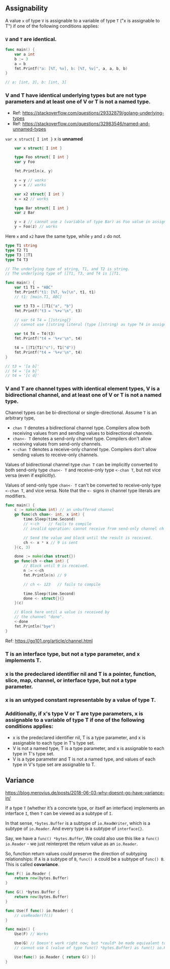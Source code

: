## Assignability
A value `x` of type `V` is assignable to a variable of type `T` ("x is assignable to T") if one of the following conditions applies:

### `V` and `T` are identical.

```go
func main() {
	var a int
	b := 3
	a = b
	fmt.Printf("a: [%T, %v], b: [%T, %v]", a, a, b, b)
}

// a: [int, 3], b: [int, 3]
```

### V and T have identical underlying types but are not type parameters and at least one of V or T is not a named type.
- Ref: https://stackoverflow.com/questions/29332879/golang-underlying-types
- Ref: https://stackoverflow.com/questions/32983546/named-and-unnamed-types

`var x struct{ I int }` x is **unnamed**

```go
	var x struct{ I int }

	type Foo struct{ I int }
	var y Foo

	fmt.Println(x, y)

	x = y // works
	y = x // works

	var x2 struct{ I int }
	x = x2 // works

	type Bar struct{ I int }
	var z Bar

	y = z // cannot use z (variable of type Bar) as Foo value in assignment
	y = Foo(z) // works
```

Here `x` and `x2` have the same type, while `y` and `z` do not.

```go
type T1 string
type T2 T1
type T3 []T1
type T4 T3

// The underlying type of string, T1, and T2 is string.
// The underlying type of []T1, T3, and T4 is []T1.

func main() {
	var t1 T1 = "ABC"
	fmt.Printf("t1: [%T, %v]\n", t1, t1)
	// t1: [main.T1, ABC]

	var t3 T3 = []T1{"a", "b"}
	fmt.Printf("t3 = '%+v'\n", t3)

	// var t4 T4 = []string{}
	// cannot use []string literal (type []string) as type T4 in assignment

	var t4 T4 = T4(t3)
	fmt.Printf("t4 = '%+v'\n", t4)

	t4 = []T1{T1("c"), T1("d")}
	fmt.Printf("t4 = '%+v'\n", t4)
}

// t3 = '[a b]'
// t4 = '[a b]'
// t4 = '[c d]'
```

### V and T are channel types with identical element types, V is a bidirectional channel, and at least one of V or T is not a named type.

Channel types can be bi-directional or single-directional. Assume `T` is an arbitrary type,
* `chan T` denotes a bidirectional channel type. Compilers allow both receiving values from and sending values to bidirectional channels.
* `chan<- T` denotes a send-only channel type. Compilers don't allow receiving values from send-only channels.
* `<-chan T` denotes a receive-only channel type. Compilers don't allow sending values to receive-only channels.

Values of bidirectional channel type `chan T` can be implicitly converted to both send-only type `chan<- T` and receive-only type `<-chan T`, but not vice versa (even if explicitly). 

Values of send-only type `chan<- T` can't be converted to receive-only type `<-chan T`, and vice versa. Note that the `<-` signs in channel type literals are modifiers.

```go
func main() {
	c := make(chan int) // an unbuffered channel
	go func(ch chan<- int, x int) {
		time.Sleep(time.Second)
		// <-ch    // fails to compile
		// invalid operation: cannot receive from send-only channel ch (variable of type chan<- int)

		// Send the value and block until the result is received.
		ch <- x * x // 9 is sent
	}(c, 3)

	done := make(chan struct{})
	go func(ch <-chan int) {
		// Block until 9 is received.
		n := <-ch
		fmt.Println(n) // 9

		// ch <- 123   // fails to compile

		time.Sleep(time.Second)
		done <- struct{}{}
	}(c)

	// Block here until a value is received by
	// the channel "done".
	<-done
	fmt.Println("bye")
}
```

Ref: https://go101.org/article/channel.html
  
### T is an interface type, but not a type parameter, and x implements T.

### x is the predeclared identifier nil and T is a pointer, function, slice, map, channel, or interface type, but not a type parameter.

### x is an untyped constant representable by a value of type T.


### Additionally, if x's type V or T are type parameters, x is assignable to a variable of type T if one of the following conditions applies:

* x is the predeclared identifier nil, T is a type parameter, and x is assignable to each type in T's type set.
* V is not a named type, T is a type parameter, and x is assignable to each type in T's type set.
* V is a type parameter and T is not a named type, and values of each type in V's type set are assignable to T.

## Variance

https://blog.merovius.de/posts/2018-06-03-why-doesnt-go-have-variance-in/

If a type `T` (whether it’s a concrete type, or itself an interface) implements an interface `I`, then `T` can be viewed as a subtype of `I`. 

In that sense, `*bytes.Buffer` is a subtype of `io.ReadWriter`, which is a subtype of `io.Reader`. And every type is a subtype of `interface{}`.


Say, we have a `func() *bytes.Buffer`, We could also use this like a `func() io.Reader` - we just reinterpret the return value as an `io.Reader`.

So, function return values could preserve the direction of subtyping relationships: If `A` is a subtype of `B`, `func() A` could be a subtype of `func() B`. This is called **covariance**.

```go
func F() io.Reader {
	return new(bytes.Buffer)
}

func G() *bytes.Buffer {
	return new(bytes.Buffer)
}

func Use(f func() io.Reader) {
	// useReader(f())
}

func main() {
	Use(F) // Works

	Use(G) // Doesn't work right now; but *could* be made equivalent to…
	// cannot use G (value of type func() *bytes.Buffer) as func() io.Reader value in argument to Use

	Use(func() io.Reader { return G() })
}
```
